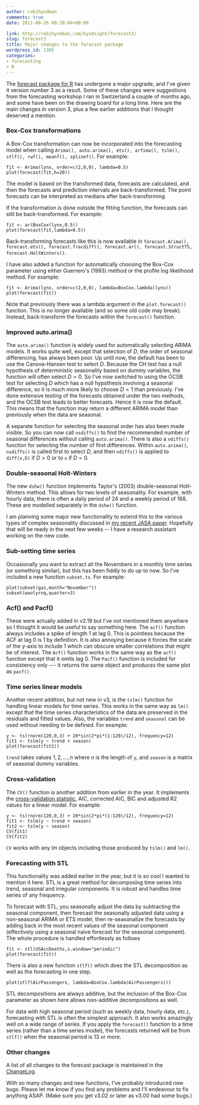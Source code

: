 ```yaml
---
author: robjhyndman
comments: true
date: 2011-08-26 00:20:04+00:00

link: http://robjhyndman.com/hyndsight/forecast3/
slug: forecast3
title: Major changes to the forecast package
wordpress_id: 1385
categories:
- forecasting
- R
---
```


The [forecast package for R](http://cran.r-project.org/web/packages/forecast/) has undergone a major upgrade, and I've given it version number 3 as a result. Some of these changes were suggestions from the forecasting workshop I ran in Switzerland a couple of months ago, and some have been on the drawing board for a long time. Here are the main changes in version 3, plus a few earlier additions that I thought deserved a mention.
<!-- more -->



### Box-Cox transformations


A Box-Cox transformation can now be incorporated into the forecasting model when calling `Arima(), auto.arima(), ets(), arfima(), tslm(), stlf(), rwf(), meanf(), splinef()`. For example:

    
    
    fit <- Arima(lynx, order=c(2,0,0), lambda=0.5)
    plot(forecast(fit,h=20))
    


The model is based on the transformed data, forecasts are calculated, and then the forecasts and prediction intervals are back-transformed. The point forecasts can be interpreted as medians after back-transforming.

If the transformation is done outside the fitting function, the forecasts can still be back-transformed. For example:

    
    
    fit <- ar(BoxCox(lynx,0.5))
    plot(forecast(fit,lambda=0.5))
    


Back-transforming forecasts like this is now available in `forecast.Arima(), forecast.ets(), forecast.fracdiff(), forecast.ar(), forecast.StructTS, forecast.HoltWinters()`.

I have also added a function for automatically choosing the Box-Cox parameter using either Guerrero's (1993) method or the profile log likelihood method. For example:

    
    
    fit <- Arima(lynx, order=c(2,0,0), lambda=BoxCox.lambda(lynx))
    plot(forecast(fit))
    


Note that previously there was a lambda argument in the `plot.forecast()` function. This is no longer available (and so some old code may break). Instead, back-transform the forecasts within the `forecast()` function.



### Improved auto.arima()



The `auto.arima()` function is widely used for automatically selecting ARIMA models. It works quite well, except that selection of $D$, the order of seasonal differencing, has always been poor. Up until now, the default has been to use the Canova-Hansen test to select $D$. Because the CH test has a null hypothesis of deterministic seasonality based on dummy variables, the function will often select $D=0$. So I've now switched to using the OCSB test for selecting $D$ which has a null hypothesis involving a seasonal difference, so it is much more likely to choose $D=1$ than previously. I've done extensive testing of the forecasts obtained under the two methods, and the OCSB test leads to better forecasts. Hence it is now the default. This means that the function may return a different ARIMA model than previously when the data are seasonal.

A separate function for selecting the seasonal order has also been made visible. So you can now call `nsdiffs()` to find the recommended number of seasonal differences without calling `auto.arima()`. There is also a `ndiffs()` function for selecting the number of first differences. Within `auto.arima()`, `nsdiffs()` is called first to select $D$, and then `ndiffs()` is applied to `diff(x,D)` if $D>0$ or to `x` if $D=0$.



### Double-seasonal Holt-Winters



The new `dshw()` function implements Taylor's (2003) double-seasonal Holt-Winters method. This allows for two levels of seasonality. For example, with hourly data, there is often a daily period of 24 and a weekly period of 168. These are modelled separately in the `dshw()` function.

I am planning some major new functionality to extend this to the various types of complex seasonality discussed in [my recent JASA paper](/publications/complex-seasonality/). Hopefully that will be ready in the next few weeks -- I have a research assistant working on the new code.



### Sub-setting time series



Occasionally you want to extract all the Novembers in a monthly time series (or something similar), but this has been fiddly to do up to now. So I've included a new function `subset.ts`. For example:

    
    
    plot(subset(gas,month="November"))
    subset(woolyrnq,quarter=3)
    





### Acf() and Pacf()



These were actually added in v2.19 but I've not mentioned them anywhere so I thought it would be useful to say something here. The `acf()` function always includes a spike of length 1 at lag 0. This is pointless because the ACF at lag 0 is 1 by definition. It is also annoying because it forces the scale of the y-axis to include 1 which can obscure smaller correlations that might be of interest. The `Acf()` function works in the same way as the `acf()` function except that it omits lag 0. The `Pacf()` function is included for consistency only --- it returns the same object and produces the same plot as `pacf()`.



### Time series linear models



Another recent addition, but not new in v3, is the `tslm()` function for handling linear models for time series. This works in the same way as `lm()` except that the time series characteristics of the data are preserved in the residuals and fitted values. Also, the variables `trend` and `seasonal` can be used without needing to be defined. For example:

    
    
    y <- ts(rnorm(120,0,3) + 20*sin(2*pi*(1:120)/12), frequency=12)
    fit1 <- tslm(y ~ trend + season)
    plot(forecast(fit1))
    


`trend` takes values $1,2,\dots,n$ where $n$ is the length of `y`, and `season` is a matrix of seasonal dummy variables.



### Cross-validation



The `CV()` function is another addition from earlier in the year. It implements the [cross-validation statistic](http://robjhyndman.com/hyndsight/crossvalidation/), AIC, corrected AIC, BIC and adjusted R2 values for a linear model. For example:

    
    
    y <- ts(rnorm(120,0,3) + 20*sin(2*pi*(1:120)/12), frequency=12)
    fit1 <- tslm(y ~ trend + season)
    fit2 <- tslm(y ~ season)
    CV(fit1)
    CV(fit2)
    


`CV` works with any lm objects including those produced by `tslm()` and `lm()`.



### Forecasting with STL



This functionality was added earlier in the year, but it is so cool I wanted to mention it here. STL is a great method for decomposing time series into trend, seasonal and irregular components. It is robust and handles time series of any frequency.

To forecast with STL, you seasonally adjust the data by subtracting the seasonal component, then forecast the seasonally adjusted data using a non-seasonal ARIMA or ETS model, then re-seasonalize the forecasts by adding back in the most recent values of the seasonal component (effectively using a seasonal naive forecast for the seasonal component). The whole procedure is handled effortlessly as follows

    
    
    fit <- stl(USAccDeaths,s.window="periodic")
    plot(forecast(fit))
    


There is also a new function `stlf()` which does the STL decomposition as well as the forecasting in one step.

    
    
    plot(stlf(AirPassengers, lambda=BoxCox.lambda(AirPassengers)))
    


STL decompositions are always additive, but the inclusion of the Box-Cox parameter as shown here allows non-additive decompositions as well.

For data with high seasonal period (such as weekly data, hourly data, etc.), forecasting with STL is often the simplest approach. It also works amazingly well on a wide range of series. If you apply the `forecast()` function to a time series (rather than a time series model), the forecasts returned will be from `stlf()` when the seasonal period is 13 or more.



### Other changes



A list of all changes to the forecast package is maintained in the [ChangeLog](http://cran.ms.unimelb.edu.au/web/packages/forecast/ChangeLog).

With so many changes and new functions, I've probably introduced new bugs. Please let me know if you find any problems and I'll endeavour to fix anything ASAP. (Make sure you get v3.02 or later as v3.00 had some bugs.)
